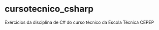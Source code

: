 cursotecnico_csharp
===================

Exércicios da disciplina de C# do curso técnico da Escola Técnica CEPEP

